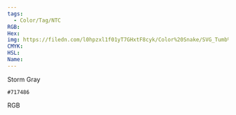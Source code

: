 ```yaml
---
tags:
  - Color/Tag/NTC
RGB:
Hex:
img: https://filedn.com/l0hpzxl1f01yT7GHxtF8cyk/Color%20Snake/SVG_Tumb%20Mass%20No%20Name/717486.svg
CMYK:
HSL:
Name:
---
```

Storm Gray
```palette
#717486
```
RGB
